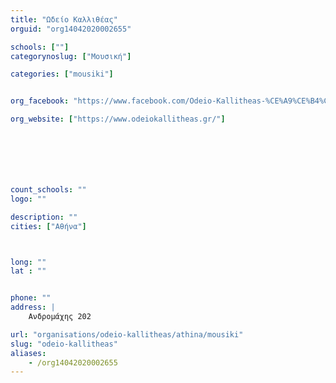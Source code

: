 ```yaml
---
title: "Ωδείο Καλλιθέας"
orguid: "org14042020002655"

schools: [""]
categorynoslug: ["Μουσική"]

categories: ["mousiki"]


org_facebook: "https://www.facebook.com/Odeio-Kallitheas-%CE%A9%CE%B4%CE%B5%CE%AF%CE%BF-%CE%9A%CE%B1%CE%BB%CE%BB%CE%B9%CE%B8%CE%AD%CE%B1%CF%82-174025523007/"

org_website: ["https://www.odeiokallitheas.gr/"]







count_schools: ""
logo: ""

description: ""
cities: ["Αθήνα"]



long: ""
lat : ""


phone: ""
address: |
    Ανδρομάχης 202

url: "organisations/odeio-kallitheas/athina/mousiki"
slug: "odeio-kallitheas"
aliases:
    - /org14042020002655
---
```



